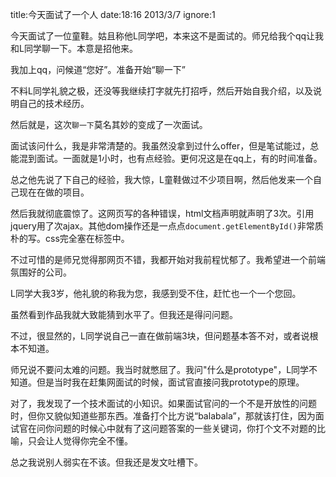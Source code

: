 title:今天面试了一个人
date:18:16 2013/3/7
ignore:1

今天面试了一位童鞋。姑且称他L同学吧，本来这不是面试的。师兄给我个qq让我和L同学聊一下。本意是招他来。

我加上qq，问候道“您好”。准备开始“聊一下”

不料L同学礼貌之极，还没等我继续打字就先打招呼，然后开始自我介绍，以及说明自己的技术经历。

然后就是，这次`聊一下`莫名其妙的变成了一次面试。

面试该问什么，我是非常清楚的。我虽然没拿到过什么offer，但是笔试能过，总能混到面试。一面就是1小时，也有点经验。更何况这是在qq上，有的时间准备。

总之他先说了下自己的经验，我大惊，L童鞋做过不少项目啊，然后他发来一个自己现在在做的项目。

然后我就彻底震惊了。这网页写的各种错误，html文档声明就声明了3次。引用jquery用了次ajax。其他dom操作还是一点点`document.getElementById()`非常质朴的写。css完全塞在标签中。

不过可惜的是师兄觉得那网页不错，我都开始对我前程忧郁了。我希望进一个前端氛围好的公司。

L同学大我3岁，他礼貌的称我为您，我感到受不住，赶忙也一个一个您回。

虽然看到作品我就大致能猜到水平了。但我还是得问问题。

不过，很显然的，L同学说自己一直在做前端3块，但问题基本答不对，或者说根本不知道。

师兄说不要问太难的问题。我当时就憋屈了。我问"什么是prototype"，L同学不知道。但是当时我在赶集网面试的时候，面试官直接问我prototype的原理。

对了，我发现了一个技术面试的小知识。如果面试官问的一个不是开放性的问题时，但你又貌似知道些那东西。准备打个比方说“balabala”，那就该打住，因为面试官在问你问题的时候心中就有了这问题答案的一些关键词，你打个文不对题的比喻，只会让人觉得你完全不懂。

总之我说别人弱实在不该。但我还是发文吐槽下。










